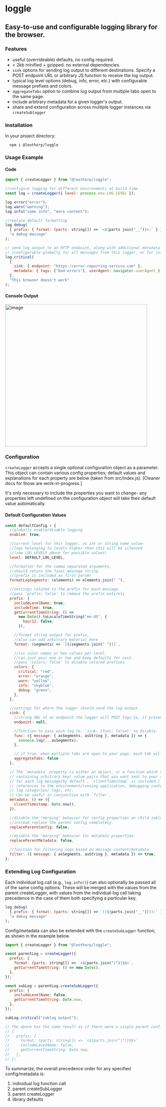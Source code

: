 # loggle

## Easy-to-use and configurable logging library for the browser.

### Features

- useful (overrideable) defaults, no config required.
- < 2kb minified + gzipped. no external dependencies.
- `sink` options for sending log output to different destinations. Specify a POST endpoint URL or arbitrary JS function to receive the log output. 
- typical log level options (debug, info, error, etc.) with configurable message prefixes and colors.
- `aggregateTabs` option to combine log output from multiple tabs open to the same page.
- include arbitrary metadata for a given logger's output.
- share and extend configuration across multiple logger instances via `createSublogger`

### Installation

In your project directory:

```
  npm i @leothorp/loggle
```

### Usage Example

#### Code

```js
import { createLogger } from "@leothorp/loggle";

//configure logging for different environments at build time
const log = createLogger({ level: process.env.LOG_LEVEL });

log.error("error");
log.warn("warning");
log.info("some info", "more content");

//replace default formatting
log.debug(
  { prefix: { format: (parts: string[]) => `<${parts.join("__")}>:` } },
  "a debug message"
);

// send log output to an HTTP endpoint, along with additional metadata
// (configurable globally for all messages from this logger, or for just a single log call)
log.critical(
  {
    sink: { endpoint: "https://error-reporting-service.com" },
    metadata: { tags: ["bad-errors"], userAgent: navigator.userAgent },
  },
  "This browser doesn't work"
);
```

#### Console Output

<img width="459" alt="image" src="https://user-images.githubusercontent.com/12928449/177245621-df054cbc-4bf1-4d24-89f8-f7c2f14be005.png">

### Configuration

`createLogger` accepts a single optional configuration object as a parameter. This object can contain various config properties; default values and explanations for each property
are below (taken from src/index.js). [Cleaner docs for those are work-in-progress.]

It's only necessary to include the properties you want to change- any properties left undefined on the configuration object will take their default value automatically.

#### Default Configuration Values

```js
const defaultConfig = {
  //globally enable/disable logging
  enabled: true,

  //current level for this logger, as int or string name value-
  //logs belonging to levels higher than this will be silenced
  //(see LOG_LEVELS above for possible values)
  level: DEFAULT_LOG_LEVEL,

  //formatter for the comma separated arguments,
  //should return the final message string
  //(prefix is included as first param)
  formatLogSegments: (elements) => elements.join(" "),

  //settings related to the prefix for each message.
  //pass 'prefix: false' to remove the prefix entirely
  prefix: {
    includeLevelName: true,
    includeTime: true,
    getCurrentTimeString: () =>
      new Date().toLocaleTimeString("en-US", {
        hour12: false,
      }),

    //format string output for prefix,
    //also can add arbitrary material here
    format: (segments) => `[${segments.join(" ")}]`,

    //css color names or hex values per-level.
    //can just pass one or two and keep defaults for rest.
    //pass 'colors: false' to disable colored prefixes
    colors: {
      critical: "red",
      error: "orange",
      warn: "yellow",
      info: "skyblue",
      debug: "green",
    },
  },

  //settings for where the logger should send the log output.
  sink: {
    //string URL of an endpoint the logger will POST logs to, if present.
    endpoint: null,

    //function to pass each log to. 'sink: {func: false}' to disable.
    func: ({ message: { asSegments, asString }, metadata }) => {
      console.log(...asSegments);
    },

    // if true, when multiple tabs are open to your page, each tab will log the aggregated log output from all other tabs. Useful for debugging a sequence of events spanning multiple tabs.
    aggregateTabs: false
  },

  // The `metadata` property is either an object, or a function which returns an object,
  // containing arbitrary key/ value pairs that you want sent to your sink endpoint/function
  // for each log message(by default , `clientTimestamp` is included.)
  // references to the environment/running application, debugging context,
  // log categories/ tags, etc.
  // Can be useful in conjunction with `filter`.
  metadata: () => ({
    clientTimestamp: Date.now(),
  }),

  //disable the "merging" behavior for config properties on child subloggers;
  //instead replace the parent config completely.
  replaceParentConfig: false,

  //disable the "merging" behavior for metadata properties.
  replaceParentMetadata: false,

  //function for filtering logs based on message content/metadata
  filter: ({ message: { asSegments, asString }, metadata }) => true,
};
```

### Extending Log Configuration

Each individual log call (e.g., `log.info()`) can also optionally be
passed all of the same config options. These will be merged with the values from the parent createLogger, with values from the individual log call taking precedence in the case of them both specifying a particular key.

```js
log.debug(
  { prefix: { format: (parts: string[]) => `((${parts.join("__")})):` } },
  "a debug message"
);
```

Config/metadata can also be extended with the `createSubLogger` function, as shown in the example below.

```js
import { createLogger } from "@leothorp/loggle";

const parentLog = createLogger({
  prefix: {
    format: (parts: string[]) => `<${parts.join("|")}$$>`,
    getCurrentTimeString: () => new Date(),
  },
});

const subLog = parentLog.createSubLogger({
  prefix: {
    includeLevelName: false,
    getCurrentTimeString: Date.now,
  },
});

subLog.critical("sublog output");

// The above has the same result as if there were a single parent config of
// {
//   prefix: {
//     format: (parts: string[]) => `<${parts.join("|")}$$>`
//     includeLevelName: false,
//     getCurrentTimeString: Date.now,
//   },
// };
```

To summarize, the overall precedence order for any specified config/metadata is:

1. individual log function call
2. parent createSubLogger
3. parent createLogger
4. library defaults
